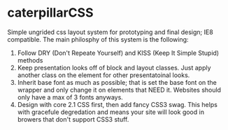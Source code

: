 # caterpillarCSS
Simple ungrided css layout system for prototyping and final design; IE8 compatible. 
The main philosphy of this system is the following:
  1. Follow DRY (Don't Repeate Yourself) and KISS (Keep It Simple Stupid) methods
  2. Keep presentation looks off of block and layout classes. Just apply another class on the element for other presentatoinal looks. 
  3. Inherit base font as much as possible; that is set the base font on the wrapper and only change it on elements that NEED it. Websites should only have a max of 3 fonts anyways.
  4. Design with core 2.1 CSS first, then add fancy CSS3 swag. This helps with gracefule degredation and means your site will look good in browers that don't support CSS3 stuff.
